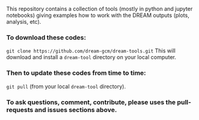 This repository contains  a collection of tools (mostly in python and jupyter notebooks) giving examples how to work with the DREAM outputs (plots, analysis, etc).

### To download these codes:
```git clone https://github.com/dream-gcm/dream-tools.git```
This will download and install a ```dream-tool``` directory on your local computer.

### Then to update these codes from time to time: 
```git pull``` (from your local ```dream-tool``` directory).

### To ask questions, comment, contribute, please uses the pull-requests and  issues sections above.


